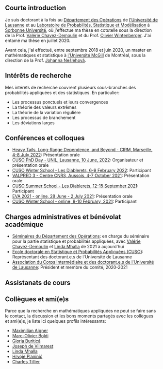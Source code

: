 ## Courte introduction 

Je suis doctorant à la fois au [Département des Opérations](https://www.unil.ch/do/fr/home.html) de [l'Université de Lausanne](https://www.unil.ch) et au [Laboratoire de Probabilités, Statistique et Modélisation](https://www.lpsm.paris) à [Sorbonne Université](https://www.sorbonne-universite.fr), où j'effectue ma thèse en cotutelle sous la direction de la Prof. [Valérie Chavez-Demoulin](https://hecnet.unil.ch/hec/recherche/fiche?pnom=vchavez&dyn_lang=fr) et du Prof. [Olivier Wintenberger](http://wintenberger.fr). J'ai entamé ma thèse en juillet 2020. 

Avant cela, j'ai effectué, entre septembre 2018 et juin 2020, un master en mathématiques et statistique à [l'Université McGill](https://www.mcgill.ca/mathstat/) de Montréal, sous la direction de la Prof. [Johanna Nešlehová](https://www.math.mcgill.ca/neslehova/). 

## Intérêts de recherche 

Mes intérêts de recherche couvrent plusieurs sous-branches des probabilités appliquées et des statistiques. En particulier: 

- Les processus ponctuels et leurs convergences 
- La théorie des valeurs extrêmes
- La théorie de la variation régulière 
- Les processus de branchement 
- Les déviations larges 

## Conférences et colloques 

- [Heavy Tails, Long-Range Dependence, and Beyond - CIRM, Marseille, 4-8 July 2022](https://conferences.cirm-math.fr/2633.html): Présentation orale
- [CUSO PhD Day - UNIL, Lausanne, 10 June, 2022](https://statistique.cuso.ch/?id=2688&tx_displaycontroller[showUid]=6254): Organisateur et présentation orale 
- [CUSO Winter School - Les Diablerets, 6-9 February 2022](https://statistique.cuso.ch/?id=2688&tx_displaycontroller[showUid]=6252): Participant 
- [VALPRED 3 - Centre CNRS, Aussois, 4-7 October 2021](http://wintenberger.fr/VALPRED.html): Présentation orale 
- [CUSO Summer School - Les Diablerets, 12-15 September 2021](https://statistique.cuso.ch/?id=2688&tx_displaycontroller[showUid]=5459): Participant 
- [EVA 2021 - online, 28 June - 2 July 2021](https://www.maths.ed.ac.uk/school-of-mathematics/eva-2021/program): Présentation orale 
- [CUSO Winter School - online, 8-10 February, 2021](https://statistique.cuso.ch/?id=2688&tx_displaycontroller[showUid]=5460): Participant 

## Charges administratives et bénévolat académique

- [Séminaires du Département des Opérations](https://www.unil.ch/do/fr/home.html): en charge du séminaire pour la partie statistique et probabilités appliquées, avec [Valérie Chavez-Demoulin](https://hecnet.unil.ch/hec/recherche/fiche?pnom=vchavez&dyn_lang=fr) et [Linda Mhalla](https://lindamhalla.netlify.app) de 2021 à aujourd'hui 
- [Ecole doctorale en Statistique et Probabilités Appliquées (CUSO)](https://statistique.cuso.ch/accueil): Représentant des doctorant.e.s de l'Université de Lausanne 
- [Association du Corps Intermédiaire et des doctorant.e.s de l'Université de Lausanne](https://wp.unil.ch/acidul/): Président et membre du comité, 2020-2021 

## Assistanats de cours 

## Collègues et ami(e)s 

Parce que la recherche en mathématiques appliquées ne peut se faire sans le contact, la discussion et les bons moments partagés avec les collègues et ami(e)s, je liste ici quelques profils intéressants: 

- [Maximilian Aigner](http://aignerstat.ch)
- [Marc-Olivier Boldi](https://applicationspub.unil.ch/interpub/noauth/php/Un/UnPers.php?PerNum=1073453&LanCode=37&menu=coord)
- [Gloria Buriticá](https://gburitica.github.io)
- [Joseph de Vilmarest](https://josephdevilmarest.github.io)
- [Linda Mhalla](https://lindamhalla.netlify.app)
- [Hrvoje Planinić](https://www.pmf.unizg.hr/math/en/hrvoje.planinic)
- [Charles Tillier](http://tillier.perso.math.cnrs.fr)
